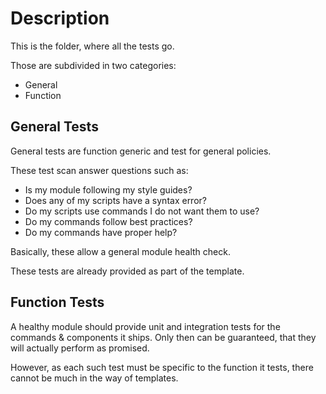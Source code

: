 # Description

This is the folder, where all the tests go.

Those are subdivided in two categories:

 - General
 - Function

## General Tests

General tests are function generic and test for general policies.

These test scan answer questions such as:

 - Is my module following my style guides?
 - Does any of my scripts have a syntax error?
 - Do my scripts use commands I do not want them to use?
 - Do my commands follow best practices?
 - Do my commands have proper help?

Basically, these allow a general module health check.

These tests are already provided as part of the template.

## Function Tests

A healthy module should provide unit and integration tests for the commands & components it ships.
Only then can be guaranteed, that they will actually perform as promised.

However, as each such test must be specific to the function it tests, there cannot be much in the way of templates.